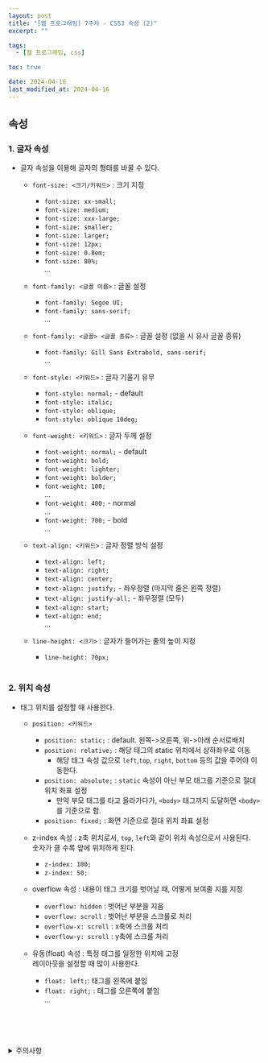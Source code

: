 ```yaml
---
layout: post
title: "[웹 프로그래밍] 7주차 - CSS3 속성 (2)"
excerpt: ""

tags:
  - [웹 프로그래밍, css]

toc: true

date: 2024-04-16
last_modified_at: 2024-04-16
---
```

## 속성
### 1. 글자 속성
- 글자 속성을 이용해 글자의 형태를 바꿀 수 있다.  
  - `font-size: <크기/키워드>` : 크기 지정
    - `font-size: xx-small;`
    - `font-size: medium;`
    - `font-size: xxx-large;`
    - `font-size: smaller;`
    - `font-size: larger;`
    - `font-size: 12px;`
    - `font-size: 0.8em;`
    - `font-size: 80%;`  
    ...

  - `font-family: <글꼴 이름>` : 글꼴 설정
    - `font-family: Segoe UI;`
    - `font-family: sans-serif;`  
    ...
  - `font-family: <글꼴> <글꼴 종류>` : 글꼴 설정 (없을 시 유사 글꼴 종류)
    - `font-family: Gill Sans Extrabold, sans-serif;`  
    ...

  - `font-style: <키워드>` : 글자 기울기 유무
    - `font-style: normal;` - default
    - `font-style: italic;`
    - `font-style: oblique;`
    - `font-style: oblique 10deg;`

  - `font-weight: <키워드>` : 글자 두께 설정
    - `font-weight: normal;` - default
    - `font-weight: bold;`
    - `font-weight: lighter;`
    - `font-weight: bolder;`
    - `font-weight: 100;`  
    ...
    - `font-weight: 400;` - normal  
    ...
    - `font-weight: 700;` - bold  
    ...

  - `text-align: <키워드>` : 글자 정렬 방식 설정
    - `text-align: left;`
    - `text-align: right;`
    - `text-align: center;`
    - `text-align: justify;` - 좌우정렬 (마지막 줄은 왼쪽 정렬)
    - `text-align: justify-all;` - 좌우정렬 (모두)  
    - `text-align: start;`
    - `text-align: end;`  
    ...

  - `line-height: <크기>` : 글자가 들어가는 줄의 높이 지정
    - `line-height: 70px;`  

    <br>

### 2. 위치 속성
- 태그 위치를 설정할 때 사용한다.
  - `position: <키워드>`
    - `position: static;` : default. 왼쪽->오른쪽, 위->아래 순서로배치
    - `position: relative;` : 해당 태그의 static 위치에서 상하좌우로 이동
      - 해당 태그 속성 값으로 `left`,`top`, `right`, `bottom` 등의 값을 주어야 이동한다.
    - `position: absolute;` : `static` 속성이 아닌 부모 태그를 기준으로 절대 위치 좌표 설정
      - 만약 부모 태그를 타고 올라가다가, `<body>` 태그까지 도달하면 `<body>`를 기준으로 함.
    - `position: fixed;` : 화면 기준으로 절대 위치 좌표 설정  
    
  - z-index 속성 : z축 위치로서, `top`, `left`와 같이 위치 속성으로서 사용된다.  
  숫자가 클 수록 앞에 위치하게 된다.  
    - `z-index: 100;`
    - `z-index: 50;`  

  - overflow 속성 : 내용이 태그 크기를 벗어날 때, 어떻게 보여줄 지를 지정
    - `overflow: hidden` : 벗어난 부분을 지움
    - `overflow: scroll` : 벗어난 부분을 스크롤로 처리
    - `overflow-x: scroll` : x축에 스크롤 처리
    - `overflow-y: scroll` : y축에 스크롤 처리  

  - 유동(float) 속성 : 특정 태그를 일정한 위치에 고정  
  레이아웃을 설정할 때 많이 사용한다.  
    - `float: left;`: 태그를 왼쪽에 붙임
    - `float: right;` : 태그를 오른쪽에 붙임  
    ...

<br>
<br>
<br>
<br>
<details>
<summary>주의사항</summary>
<div markdown="1">

이 포스팅은 강원대학교 김아욱 교수님의 웹 프로그래밍 수업을 들으며 내용을 정리 한 것입니다.  
수업 내용에 대한 저작권은 교수님께 있으니,  
다른 곳으로의 무분별한 내용 복사를 자제해 주세요.

</div>
</details> 